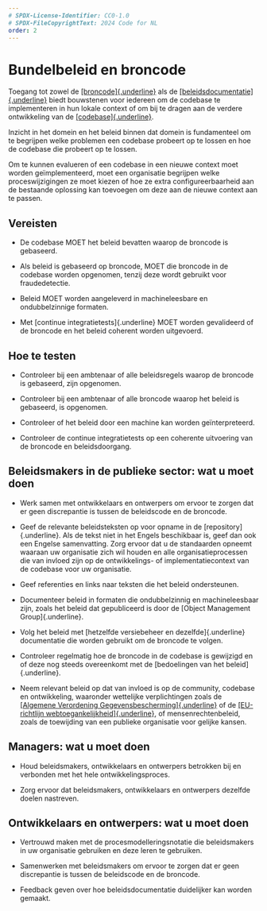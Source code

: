```yaml
---
# SPDX-License-Identifier: CC0-1.0
# SPDX-FileCopyrightText: 2024 Code for NL
order: 2
---
```


# Bundelbeleid en broncode

Toegang tot zowel de [[broncode]{.underline}][1] als de [[beleidsdocumentatie]{.underline}][2] biedt bouwstenen voor iedereen om de codebase te implementeren in hun lokale context of om bij te dragen aan de verdere ontwikkeling van de [[codebase]{.underline}][3].

Inzicht in het domein en het beleid binnen dat domein is fundamenteel om te begrijpen welke problemen een codebase probeert op te lossen en hoe de codebase die probeert op te lossen.

Om te kunnen evalueren of een codebase in een nieuwe context moet worden geïmplementeerd, moet een organisatie begrijpen welke proceswijzigingen ze moet kiezen of hoe ze extra configureerbaarheid aan de bestaande oplossing kan toevoegen om deze aan de nieuwe context aan te passen.

## Vereisten

-   De codebase MOET het beleid bevatten waarop de broncode is gebaseerd.

-   Als beleid is gebaseerd op broncode, MOET die broncode in de codebase worden opgenomen, tenzij deze wordt gebruikt voor fraudedetectie.

-   Beleid MOET worden aangeleverd in machineleesbare en ondubbelzinnige formaten.

-   Met [continue integratietests]{.underline} MOET worden gevalideerd of de broncode en het beleid coherent worden uitgevoerd.

## Hoe te testen

-   Controleer bij een ambtenaar of alle beleidsregels waarop de broncode is gebaseerd, zijn opgenomen.

-   Controleer bij een ambtenaar of alle broncode waarop het beleid is gebaseerd, is opgenomen.

-   Controleer of het beleid door een machine kan worden geïnterpreteerd.

-   Controleer de continue integratietests op een coherente uitvoering van de broncode en beleidsdoorgang.

## Beleidsmakers in de publieke sector: wat u moet doen

-   Werk samen met ontwikkelaars en ontwerpers om ervoor te zorgen dat er geen discrepantie is tussen de beleidscode en de broncode.

-   Geef de relevante beleidsteksten op voor opname in de [repository]{.underline}. Als de tekst niet in het Engels beschikbaar is, geef dan ook een Engelse samenvatting. Zorg ervoor dat u de standaarden opneemt waaraan uw organisatie zich wil houden en alle organisatieprocessen die van invloed zijn op de ontwikkelings- of implementatiecontext van de codebase voor uw organisatie.

-   Geef referenties en links naar teksten die het beleid ondersteunen.

-   Documenteer beleid in formaten die ondubbelzinnig en machineleesbaar zijn, zoals het beleid dat gepubliceerd is door de [Object Management Group]{.underline}.

-   Volg het beleid met [hetzelfde versiebeheer en dezelfde]{.underline} documentatie die worden gebruikt om de broncode te volgen.

-   Controleer regelmatig hoe de broncode in de codebase is gewijzigd en of deze nog steeds overeenkomt met de [bedoelingen van het beleid]{.underline}.

-   Neem relevant beleid op dat van invloed is op de community, codebase en ontwikkeling, waaronder wettelijke verplichtingen zoals de [[Algemene Verordening Gegevensbescherming]{.underline}][4] of de [[EU-richtlijn webtoegankelijkheid]{.underline}][5], of mensenrechtenbeleid, zoals de toewijding van een publieke organisatie voor gelijke kansen.

## Managers: wat u moet doen

-   Houd beleidsmakers, ontwikkelaars en ontwerpers betrokken bij en verbonden met het hele ontwikkelingsproces.

-   Zorg ervoor dat beleidsmakers, ontwikkelaars en ontwerpers dezelfde doelen nastreven.

## Ontwikkelaars en ontwerpers: wat u moet doen

-   Vertrouwd maken met de procesmodelleringsnotatie die beleidsmakers in uw organisatie gebruiken en deze leren te gebruiken.

-   Samenwerken met beleidsmakers om ervoor te zorgen dat er geen discrepantie is tussen de beleidscode en de broncode.

-   Feedback geven over hoe beleidsdocumentatie duidelijker kan worden gemaakt.

  [1]: https://standard.publiccode.net/glossary.html#source-code
  [2]: https://standard.publiccode.net/glossary.html#policy
  [3]: https://standard.publiccode.net/glossary.html#codebase
  [4]: https://eur-lex.europa.eu/eli/reg/2016/679/oj
  [5]: https://ec.europa.eu/digital-single-market/en/web-accessibility
